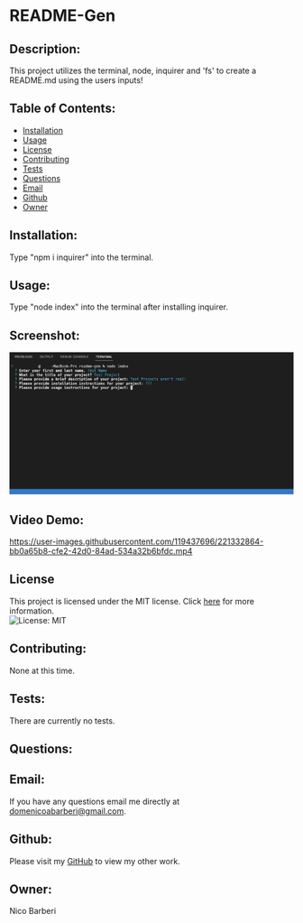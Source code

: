 # README-Gen

## Description:
This project utilizes the terminal, node, inquirer and 'fs' to create a README.md using the users inputs!

## Table of Contents:

* [Installation](#installation)
* [Usage](#usage)
* [License](#license)
* [Contributing](#contributing)
* [Tests](#tests)
* [Questions](#Questions)
* [Email](#Email)
* [Github](#Github)
* [Owner](#Owner)

## Installation:

Type "npm i inquirer" into the terminal.

## Usage:

Type "node index" into the terminal after installing inquirer.

## Screenshot:
![Screenshot of Application](./assets/images/screenshot.png)

## Video Demo:
https://user-images.githubusercontent.com/119437696/221332864-bb0a65b8-cfe2-42d0-84ad-534a32b6bfdc.mp4

## License

This project is licensed under the MIT license. Click [here](https://opensource.org/licenses/MIT) for more information.<br>
![License: MIT](https://img.shields.io/badge/License-MIT-yellow.svg)

## Contributing:

None at this time.

## Tests:

There are currently no tests.

## Questions:
## Email:
If you have any questions email me directly at domenicoabarberi@gmail.com.

## Github:
Please visit my [GitHub](https://github.com/DomenicoBarb) to view my other work.

## Owner:
Nico Barberi
